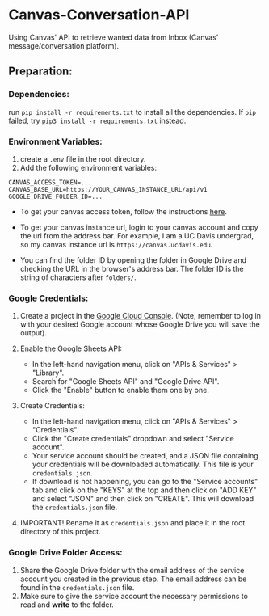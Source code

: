 # Canvas-Conversation-API
Using Canvas' API to retrieve wanted data from Inbox (Canvas' message/conversation platform).

## Preparation:

### Dependencies:
run `pip install -r requirements.txt` to install all the dependencies.
If `pip` failed, try `pip3 install -r requirements.txt` instead.

### Environment Variables:
1. create a `.env` file in the root directory.
2. Add the following environment variables:
```env
CANVAS_ACCESS_TOKEN=...
CANVAS_BASE_URL=https://YOUR_CANVAS_INSTANCE_URL/api/v1
GOOGLE_DRIVE_FOLDER_ID=...
```

- To get your canvas access token, follow the instructions [here](https://community.canvaslms.com/t5/Canvas-Basics-Guide/How-do-I-obtain-an-API-access-token-in-the-Canvas-Data-Portal/ta-p/273).

- To get your canvas instance url, login to your canvas account and copy the url from the address bar.
For example, I am a UC Davis undergrad, so my canvas instance url is `https://canvas.ucdavis.edu`.

- You can find the folder ID by opening the folder in Google Drive and checking the URL in the browser's address bar. The folder ID is the string of characters after `folders/`.

### Google Credentials:
1. Create a project in the [Google Cloud Console](https://console.cloud.google.com/). (Note, remember to log in with your desired Google account whose Google Drive you will save the output).

2. Enable the Google Sheets API:
    - In the left-hand navigation menu, click on "APIs & Services" > "Library".
    - Search for "Google Sheets API" and "Google Drive API".
    - Click the "Enable" button to enable them one by one.
3. Create Credentials:
    - In the left-hand navigation menu, click on "APIs & Services" > "Credentials".
    - Click the "Create credentials" dropdown and select "Service account".
    - Your service account should be created, and a JSON file containing your credentials will be downloaded automatically. This file is your `credentials.json`.
    - If download is not happening, you can go to the "Service accounts" tab and click on the "KEYS" at the top and then click on "ADD KEY" and select "JSON" and then click on "CREATE". This will download the `credentials.json` file.
4. IMPORTANT! Rename it as `credentials.json` and place it in the root directory of this project.

### Google Drive Folder Access:
1. Share the Google Drive folder with the email address of the service account you created in the previous step. The email address can be found in the `credentials.json` file.
2. Make sure to give the service account the necessary permissions to read and **write** to the folder.